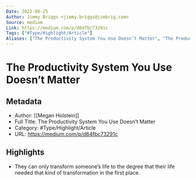 ```yaml
---
Date: 2022-06-25
Author: Jimmy Briggs <jimmy.briggs@jimbrig.com>
Source: medium
Link: https://medium.com/p/d64fbc73291c
Tags: ["#Type/Highlight/Article"]
Aliases: ["The Productivity System You Use Doesn’t Matter", "The Productivity System You Use Doesn’t Matter"]
---
```

# The Productivity System You Use Doesn’t Matter

## Metadata
- Author: [[Megan Holstein]]
- Full Title: The Productivity System You Use Doesn’t Matter
- Category: #Type/Highlight/Article
- URL: https://medium.com/p/d64fbc73291c

## Highlights
- They can only transform someone’s life to the degree that their life needed that kind of transformation in the first place.
